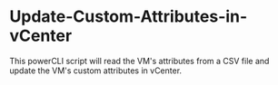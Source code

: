 # Update-Custom-Attributes-in-vCenter
This powerCLI script will read the VM's attributes from a CSV file and update the VM's custom attributes in vCenter.
